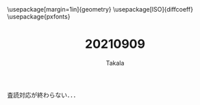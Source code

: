 ﻿---
title: 20210909
yesterday: 20210908
tomorrow: 20210910
days: 622
author: Takala
header-includes:
  - \usepackage[margin=1in]{geometry}
  - \usepackage[ISO]{diffcoeff}
  - \usepackage{pxfonts}
---



査読対応が終わらない．．．

